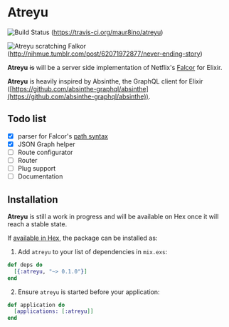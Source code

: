 # Atreyu

![Build Status](https://travis-ci.org/maur8ino/atreyu.svg?branch=master) (https://travis-ci.org/maur8ino/atreyu)

![Atreyu scratching Falkor](http://66.media.tumblr.com/1fb0a0dbea66cd6599cb015032f2cafb/tumblr_mtl9bwiF8f1s213bto1_500.gif)
(http://nihmue.tumblr.com/post/62071972877/never-ending-story)

**Atreyu** ~~is~~ will be a server side implementation of Netflix's [Falcor](http://netflix.github.io/falcor/) for
Elixir.

**Atreyu** is heavily inspired by Absinthe, the GraphQL client for Elixir
([https://github.com/absinthe-graphql/absinthe](https://github.com/absinthe-graphql/absinthe)).

## Todo list

* [x] parser for Falcor's [path syntax](http://netflix.github.io/falcor/documentation/paths.html)
* [x] JSON Graph helper
* [ ] Route configurator
* [ ] Router
* [ ] Plug support
* [ ] Documentation

## Installation

**Atreyu** is still a work in progress and will be available on Hex once it will reach a stable state.

If [available in Hex](https://hex.pm/docs/publish), the package can be installed as:

1. Add `atreyu` to your list of dependencies in `mix.exs`:

```elixir
def deps do
  [{:atreyu, "~> 0.1.0"}]
end
```

2. Ensure `atreyu` is started before your application:

```elixir
def application do
  [applications: [:atreyu]]
end
```

